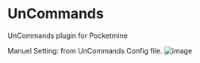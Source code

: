 # UnCommands
UnCommands plugin for Pocketmine

Manuel Setting: from UnCommands Config file.
![image](https://user-images.githubusercontent.com/96793944/151677624-7edb48c0-dde5-4fbb-9f56-f93307eb7570.png)
